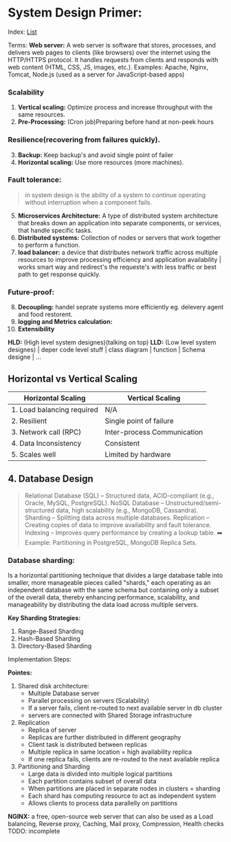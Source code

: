 
# System Design Primer: 
Index: [List](https://chatgpt.com/share/67cff34d-1518-8013-9c2d-d6641bf143c9)


Terms:
**Web server:** A web server is software that stores, processes, and delivers web pages to clients (like browsers) over the internet using the HTTP/HTTPS protocol. It handles requests from clients and responds with web content (HTML, CSS, JS, images, etc.). Examples: Apache, Nginx, Tomcat, Node.js (used as a server for JavaScript-based apps)



### Scalability
1. **Vertical scaling:** Optimize process and increase throughput with the same resources.
2. **Pre-Processing:** (Cron job)Preparing before hand at non-peek hours

### Resilience(recovering from failures quickly).
3. **Backup:** Keep backup's and avoid single point of failer
4. **Horizontal scaling:** Use more resources (more machines).

### Fault tolerance:
> in system design is the ability of a system to continue operating without interruption when a component fails.
5. **Microservices Architecture:** A type of distributed system architecture that breaks down an application into separate components, or services, that handle specific tasks.
6. **Distributed systems:** Collection of nodes or servers that work together to perform a function.
7. **load balancer:** a device that distributes network traffic across multiple resources to improve processing efficiency and application availability | works smart way and redirect's the requeste's with less traffic or best path to get response quickly.

### Future-proof:
8. **Decoupling:** handel seprate systems more efficiently eg. delevery agent and food restorent.
9. **logging and Metrics calculation:**
10. **Extensibility** 




**HLD:** (High level system designes)(talking on top)
**LLD:** (Low level system designes) | deper code level stuff | class diagram | function | Schema designe | ...


## Horizontal vs Vertical Scaling

| **Horizontal Scaling**         | **Vertical Scaling**        |
|------------------------------- |-----------------------------|
| 1. Load balancing required     | N/A                         |
| 2. Resilient                   | Single point of failure     |
| 3. Network call (RPC)          | Inter-process Communication |
| 4. Data Inconsistency          | Consistent                  |
| 5. Scales well                 | Limited by hardware         |














## 4. Database Design
> Relational Database (SQL) – Structured data, ACID-compliant (e.g., Oracle, MySQL, PostgreSQL).
> NoSQL Database – Unstructured/semi-structured data, high scalability (e.g., MongoDB, Cassandra).
> Sharding – Splitting data across multiple databases.
> Replication – Creating copies of data to improve availability and fault tolerance.
> Indexing – Improves query performance by creating a lookup table.
> ➡️ Example: Partitioning in PostgreSQL, MongoDB Replica Sets.

### Database sharding: 
Is a horizontal partitioning technique that divides a large database table into smaller, more manageable pieces called "shards," each operating as an independent database with the same schema but containing only a subset of the overall data, thereby enhancing performance, scalability, and manageability by distributing the data load across multiple servers.

**Key Sharding Strategies:**
1. Range-Based Sharding
2. Hash-Based Sharding
3. Directory-Based Sharding

Implementation Steps:











**Pointes:**
1. Shared disk architecture:
    - Multiple Database server
    - Parallel processing on servers (Scalability)
    - If a server fails, client  re-routed to next available server in db cluster
    - servers are connected with Shared Storage infrastructure
2. Replication
	- Replica of server
    - Replicas are further distributed in different geography
    - Client task is distributed between replicas
    - Multiple replica in same location = high availability replica
    - If one replica fails, clients are re-routed to the next available replica
3. Partitioning and Sharding
	- Large data is divided into multiple logical partitions
    - Each partition contains subset of overall data
    - When partitions are placed in separate nodes in clusters = sharding
    - Each shard has computing resource to act as independent system
    - Allows clients to process data parallelly on partitions



**NGINX:** a free, open-source web server that can also be used as a 
  Load balancing, 
  Reverse proxy, 
  Caching,
  Mail proxy,
  Compression,
  Health checks
    TODO: incomplete